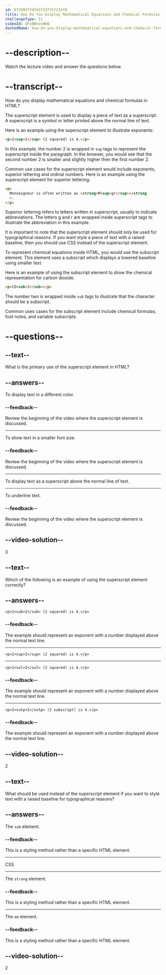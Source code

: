 ```yaml
---
id: 672995ffdfd2f337f5f215f8
title: How Do You Display Mathematical Equations and Chemical Formulas in HTML?
challengeType: 11
videoId: QFxNWsesW6Q
dashedName: how-do-you-display-mathematical-equations-and-chemical-formulas-in-html
---
```


# --description--

Watch the lecture video and answer the questions below.

# --transcript--

How do you display mathematical equations and chemical formulas in HTML?

The superscript element is used to display a piece of text as a superscript. A superscript is a symbol or letter printed above the normal line of text.

Here is an example using the superscript element to illustrate exponents:

```html
<p>2<sup>2</sup> (2 squared) is 4.</p>
```

In this example, the number 2 is wrapped in `sup` tags to represent the superscript inside the paragraph. In the browser, you would see that the second number 2 is smaller and slightly higher then the first number 2.

Common use cases for the superscript element would include exponents, superior lettering and ordinal numbers. Here is an example using the superscript element for superior lettering:

```html
<p>
  Monseigneur is often written as <strong>M<sup>gr</sup></strong
  >.
</p>
```

Superior lettering refers to letters written in superscript, usually to indicate abbreviations. The letters g and r are wrapped inside superscript tags to illustrate the abbreviation in this example.

It is important to note that the superscript element should only be used for typographical reasons. If you want style a piece of text with a raised baseline, then you should use CSS instead of the superscript element.

To represent chemical equations inside HTML, you would use the subscript element. This element uses a subscript which displays a lowered baseline using smaller text.

Here is an example of using the subscript element to show the chemical representation for carbon dioxide.

```html
<p>CO<sub>2</sub></p>
```

The number two is wrapped inside `sub` tags to illustrate that the character should be a subscript.

Common uses cases for the subscript element include chemical formulas, foot notes, and variable subscripts.

# --questions--

## --text--

What is the primary use of the superscript element in HTML?

## --answers--

To display text in a different color.

### --feedback--

Review the beginning of the video where the superscript element is discussed.

---

To show text in a smaller font size.

### --feedback--

Review the beginning of the video where the superscript element is discussed.

---

To display text as a superscript above the normal line of text.

---

To underline text.

### --feedback--

Review the beginning of the video where the superscript element is discussed.

## --video-solution--

3

## --text--

Which of the following is an example of using the superscript element correctly?

## --answers--

`<p>2<sub>2</sub> (2 squared) is 4.</p>`

### --feedback--

The example should represent an exponent with a number displayed above the normal text line.

---

`<p>2<sup>2</sup> (2 squared) is 4.</p>`

---

`<p>2<sul>2</sul> (2 squared) is 4.</p>`

### --feedback--

The example should represent an exponent with a number displayed above the normal text line.

---

`<p>2<sutp>2</sutp> (2 subscript) is 4.</p>`

### --feedback--

The example should represent an exponent with a number displayed above the normal text line.

## --video-solution--

2

## --text--

What should be used instead of the superscript element if you want to style text with a raised baseline for typographical reasons?

## --answers--

The `sub` element.

### --feedback--

This is a styling method rather than a specific HTML element.

---

CSS

---

The `strong` element.

### --feedback--

This is a styling method rather than a specific HTML element.

---

The `em` element.

### --feedback--

This is a styling method rather than a specific HTML element.

## --video-solution--

2

